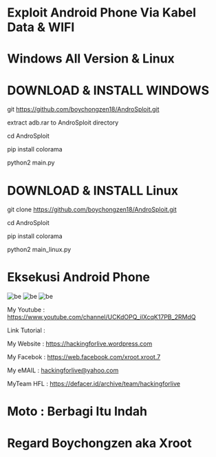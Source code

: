 # Exploit Android Phone Via Kabel Data & WIFI 

# Windows All Version & Linux

# DOWNLOAD & INSTALL WINDOWS

git https://github.com/boychongzen18/AndroSploit.git

extract adb.rar to AndroSploit directory 

cd AndroSploit

pip install colorama

python2 main.py

# DOWNLOAD & INSTALL Linux

git clone https://github.com/boychongzen18/AndroSploit.git

cd AndroSploit

pip install colorama

python2 main_linux.py

# Eksekusi Android Phone

![be](https://raw.githubusercontent.com/boychongzen18/AndroSploit/master/Screenshot_1.jpg)
![be](https://raw.githubusercontent.com/boychongzen18/AndroSploit/master/Screenshot_2.jpg)
![be](https://raw.githubusercontent.com/boychongzen18/AndroSploit/master/Screenshot_3.png)


My Youtube    : https://www.youtube.com/channel/UCKdOPQ_iIXcqK17PB_2RMdQ

Link Tutorial : 

My Website    : https://hackingforlive.wordpress.com

My Facebok    : https://web.facebook.com/xroot.xroot.7

My eMAIL      : hackingforlive@yahoo.com

MyTeam HFL    : https://defacer.id/archive/team/hackingforlive

# Moto : Berbagi Itu Indah

# Regard Boychongzen aka Xroot
